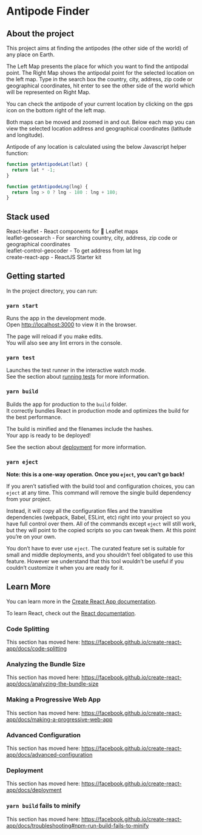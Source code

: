 # Antipode Finder

## About the project
This project aims at finding the antipodes (the other side of the world) of any place on Earth.

The Left Map presents the place for which you want to find the antipodal point. The Right Map shows the antipodal point for the selected location on the left map.
Type in the search box the country, city, address, zip code or geographical coordinates, hit enter to see the other side of the world which will be represented on Right Map.

You can check the antipode of your current location by clicking on the gps icon on the bottom right of the left map.

Both maps can be moved and zoomed in and out. Below each map you can view the selected location address and geographical coordinates (latitude and longitude).

Antipode of any location is calculated using the below Javascript helper function:
```js
function getAntipodeLat(lat) {
  return lat * -1;
}
```
```js
function getAntipodeLng(lng) {
  return lng > 0 ? lng - 180 : lng + 180;
}
```
## Stack used
React-leaflet - React components for 🍃 Leaflet maps<br />
leaflet-geosearch - For searching country, city, address, zip code or geographical coordinates<br />
leaflet-control-geocoder - To get address from  lat lng<br />
create-react-app - ReactJS Starter kit

## Getting started

In the project directory, you can run:

### `yarn start`

Runs the app in the development mode.<br />
Open [http://localhost:3000](http://localhost:3000) to view it in the browser.

The page will reload if you make edits.<br />
You will also see any lint errors in the console.

### `yarn test`

Launches the test runner in the interactive watch mode.<br />
See the section about [running tests](https://facebook.github.io/create-react-app/docs/running-tests) for more information.

### `yarn build`

Builds the app for production to the `build` folder.<br />
It correctly bundles React in production mode and optimizes the build for the best performance.

The build is minified and the filenames include the hashes.<br />
Your app is ready to be deployed!

See the section about [deployment](https://facebook.github.io/create-react-app/docs/deployment) for more information.

### `yarn eject`

**Note: this is a one-way operation. Once you `eject`, you can’t go back!**

If you aren’t satisfied with the build tool and configuration choices, you can `eject` at any time. This command will remove the single build dependency from your project.

Instead, it will copy all the configuration files and the transitive dependencies (webpack, Babel, ESLint, etc) right into your project so you have full control over them. All of the commands except `eject` will still work, but they will point to the copied scripts so you can tweak them. At this point you’re on your own.

You don’t have to ever use `eject`. The curated feature set is suitable for small and middle deployments, and you shouldn’t feel obligated to use this feature. However we understand that this tool wouldn’t be useful if you couldn’t customize it when you are ready for it.

## Learn More

You can learn more in the [Create React App documentation](https://facebook.github.io/create-react-app/docs/getting-started).

To learn React, check out the [React documentation](https://reactjs.org/).

### Code Splitting

This section has moved here: https://facebook.github.io/create-react-app/docs/code-splitting

### Analyzing the Bundle Size

This section has moved here: https://facebook.github.io/create-react-app/docs/analyzing-the-bundle-size

### Making a Progressive Web App

This section has moved here: https://facebook.github.io/create-react-app/docs/making-a-progressive-web-app

### Advanced Configuration

This section has moved here: https://facebook.github.io/create-react-app/docs/advanced-configuration

### Deployment

This section has moved here: https://facebook.github.io/create-react-app/docs/deployment

### `yarn build` fails to minify

This section has moved here: https://facebook.github.io/create-react-app/docs/troubleshooting#npm-run-build-fails-to-minify
